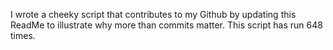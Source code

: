 I wrote a cheeky script that contributes to my Github by updating this ReadMe to illustrate why more than commits matter. This script has run 648 times.